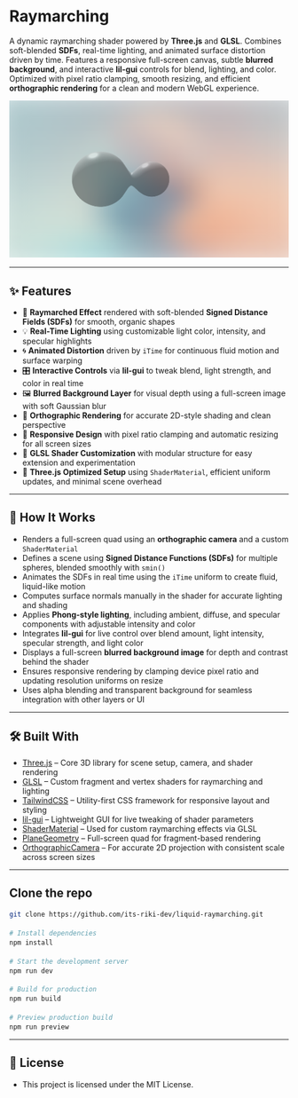 # Raymarching

A dynamic raymarching shader powered by **Three.js** and **GLSL**. Combines soft-blended **SDFs**, real-time lighting, and animated surface distortion driven by time. Features a responsive full-screen canvas, subtle **blurred background**, and interactive **lil-gui** controls for blend, lighting, and color. Optimized with pixel ratio clamping, smooth resizing, and efficient **orthographic rendering** for a clean and modern WebGL experience.

[![HomeSS](public/heropage.png)](https://raymarching-dun.vercel.app/)

---

## ✨ Features

* 🌊 **Raymarched Effect** rendered with soft-blended **Signed Distance Fields (SDFs)** for smooth, organic shapes
* 💡 **Real-Time Lighting** using customizable light color, intensity, and specular highlights
* 🌀 **Animated Distortion** driven by `iTime` for continuous fluid motion and surface warping
* 🎛️ **Interactive Controls** via **lil-gui** to tweak blend, light strength, and color in real time
* 🖼️ **Blurred Background Layer** for visual depth using a full-screen image with soft Gaussian blur
* 📐 **Orthographic Rendering** for accurate 2D-style shading and clean perspective
* 📱 **Responsive Design** with pixel ratio clamping and automatic resizing for all screen sizes
* 🎨 **GLSL Shader Customization** with modular structure for easy extension and experimentation
* 🚀 **Three.js Optimized Setup** using `ShaderMaterial`, efficient uniform updates, and minimal scene overhead

---

## 🧠 How It Works

* Renders a full-screen quad using an **orthographic camera** and a custom `ShaderMaterial`
* Defines a scene using **Signed Distance Functions (SDFs)** for multiple spheres, blended smoothly with `smin()`
* Animates the SDFs in real time using the `iTime` uniform to create fluid, liquid-like motion
* Computes surface normals manually in the shader for accurate lighting and shading
* Applies **Phong-style lighting**, including ambient, diffuse, and specular components with adjustable intensity and color
* Integrates **lil-gui** for live control over blend amount, light intensity, specular strength, and light color
* Displays a full-screen **blurred background image** for depth and contrast behind the shader
* Ensures responsive rendering by clamping device pixel ratio and updating resolution uniforms on resize
* Uses alpha blending and transparent background for seamless integration with other layers or UI

---

## 🛠️ Built With

* [Three.js](https://threejs.org/) – Core 3D library for scene setup, camera, and shader rendering
* [GLSL](https://thebookofshaders.com/) – Custom fragment and vertex shaders for raymarching and lighting
* [TailwindCSS](https://tailwindcss.com/) – Utility-first CSS framework for responsive layout and styling
* [lil-gui](https://lil-gui.georgealways.com/) – Lightweight GUI for live tweaking of shader parameters
* [ShaderMaterial](https://threejs.org/docs/#api/en/materials/ShaderMaterial) – Used for custom raymarching effects via GLSL
* [PlaneGeometry](https://threejs.org/docs/#api/en/geometries/PlaneGeometry) – Full-screen quad for fragment-based rendering
* [OrthographicCamera](https://threejs.org/docs/#api/en/cameras/OrthographicCamera) – For accurate 2D projection with consistent scale across screen sizes

---

## Clone the repo

```bash
git clone https://github.com/its-riki-dev/liquid-raymarching.git

# Install dependencies
npm install

# Start the development server
npm run dev

# Build for production
npm run build

# Preview production build
npm run preview
```

---

## 📄 License

- This project is licensed under the MIT License.
